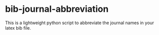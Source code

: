 # bib-journal-abbreviation
This is a lightweight python script to abbreviate the journal names in your latex bib file.
